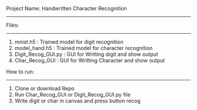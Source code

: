 Project Name:
Handwritten Character Recognition

**********************************

Files:
***********************************
1. mnist.h5 : Trained model for digit recognition
2. model_hand.h5 : Trained model for character recognition
3. Digit_Recog_GUI.py : GUI for Writting digit and show output
4. Char_Recog_GUI : GUI for Writting Character and show output

How to run:
************************************************************************************

1. Clone or download Repo
2. Run Char_Recog_GUI or Digit_Recog_GUI.py file
3. Write digit or char in canvas and press button recog
